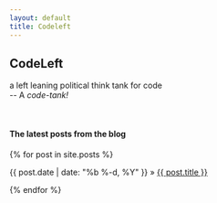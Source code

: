 ```yaml
---
layout: default
title: Codeleft
---
```


## CodeLeft 
a left leaning political think tank for code  
-- A _code-tank!_  

&nbsp;
&nbsp;

#### The latest posts from the blog
{% for post in site.posts %}

<div>
  {{ post.date | date: "%b %-d, %Y" }}
    »
  <span class='post-title'>
    <a href="{{ site.url }}{{ post.url }}">{{ post.title }}</a>
  </span>
</div>

{% endfor %}
